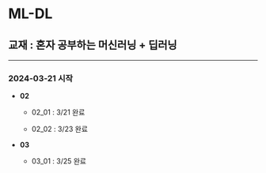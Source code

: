 # ML-DL
## 교재 : 혼자 공부하는 머신러닝 + 딥러닝
--- 
### 2024-03-21 시작

+ **02**

  + 02_01 : 3/21 완료
  
  + 02_02 : 3/23 완료

+ **03**

  + 03_01 : 3/25 완료
  
